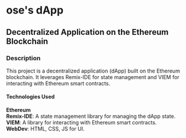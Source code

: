 # ose's dApp
## Decentralized Application on the Ethereum Blockchain
### Description
This project is a decentralized application (dApp) built on the Ethereum blockchain. It leverages Remix-IDE for state management and VIEM for interacting with Ethereum smart contracts.
#### Technologies Used
**Ethereum** <br>
**Remix-IDE**: A state management library for managing the dApp state.<br>
**VIEM**: A library for interacting with Ethereum smart contracts.<br>
**WebDev**: HTML, CSS, JS for UI.
